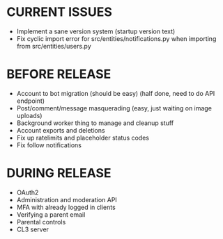 # CURRENT ISSUES
- Implement a sane version system (startup version text)
- Fix cyclic import error for src/entities/notifications.py when importing from src/entities/users.py

# BEFORE RELEASE
- Account to bot migration (should be easy) (half done, need to do API endpoint)
- Post/comment/message masquerading (easy, just waiting on image uploads)
- Background worker thing to manage and cleanup stuff
- Account exports and deletions
- Fix up ratelimits and placeholder status codes
- Fix follow notifications

# DURING RELEASE
- OAuth2
- Administration and moderation API
- MFA with already logged in clients
- Verifying a parent email
- Parental controls
- CL3 server
